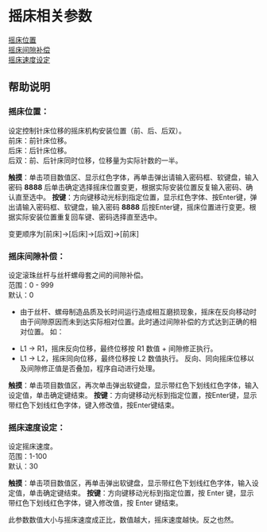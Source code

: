 # 摇床相关参数

[摇床位置](yao-chuang-xiang-guan-can-shu.md#yao-chuang-wei-zhi)   
[摇床间隙补偿](yao-chuang-xiang-guan-can-shu.md#yao-chuang-jian-xi-bu-chang)   
[摇床速度设定](yao-chuang-xiang-guan-can-shu.md#yao-chuang-su-du-she-ding)

## 帮助说明

### **摇床位置：**

设定控制针床位移的摇床机构安装位置（前、后、后双）。  
 前床：前针床位移。  
 后床：后针床位移。  
 后双：前、后针床同时位移，位移量为实际针数的一半。

**触摸**：单击项目数值区、显示红色字体，再单击弹出请输入密码框、软键盘，输入密码 **8888** 后单击确定选择摇床位置变更，根据实际安装位置反复输入密码、确认直至选中。
**按键**：方向键移动光标到指定位置，显示红色字体、按Enter键，弹出请输入密码框、软键盘，输入密码 **8888** 后按Enter键，摇床位置进行变更。根据实际安装位置重复回车键、密码选择直至选中。  

变更顺序为\[前床\]→\[后床\]→\[后双\]→\[前床\]

### **摇床间隙补偿：**

设定滚珠丝杆与丝杆螺母套之间的间隙补偿。  
 范围：0 - 999  
 默认：0
 - 由于丝杆、螺母制造品质及长时间运行造成相互磨损现象，摇床在反向移动时由于间隙原因而未到达实际相对位置。此时通过间隙补偿的方式达到正确的相对位置。
 如：
 * L1 -> R1，摇床反向位移，最终位移按 R1 数值 + 间隙修正执行。
 * L1 -> L2，摇床同向位移，最终位移按 L2 数值执行。
 反向、同向摇床位移以及间隙修正值是否叠加，程序自动进行处理。

**触摸**：单击项目数值区，再次单击弹出软键盘，显示带红色下划线红色字体，输入设定值，单击确定键结束。
**按键**：方向键移动光标到指定位置，按Enter键，显示带红色下划线红色字体，键入修改值，按Enter键结束。  

### **摇床速度设定：**

设定摇床速度。  
 范围：1-100  
 默认：30

**触摸**：单击项目数值区，再单击弹出软键盘，显示带红色下划线红色字体，输入设定值，单击确定键结束。
**按键**：方向键移动光标到指定位置，按 Enter 键，显示带红色下划线红色字体，键入修改值，按 Enter 键结束。  

此参数数值大小与摇床速度成正比，数值越大，摇床速度越快。反之也然。


